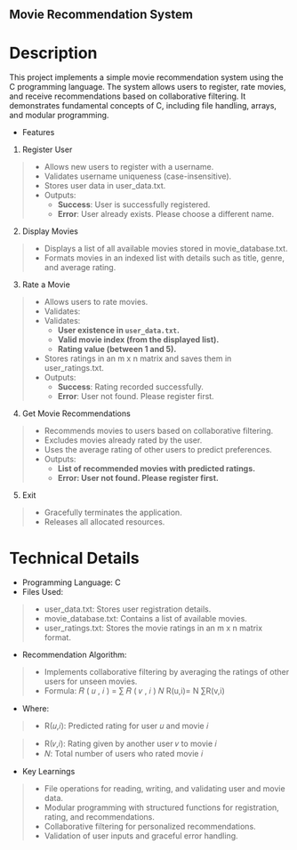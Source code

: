 ## Movie Recommendation System
# Description
This project implements a simple movie recommendation system using the C programming language. The system allows users to register, rate movies, and receive recommendations based on collaborative filtering. It demonstrates fundamental concepts of C, including file handling, arrays, and modular programming.

* Features
1. Register User
> * Allows new users to register with a username.
> * Validates username uniqueness (case-insensitive).
> * Stores user data in user_data.txt.
> * Outputs:
>   * **Success**: User is successfully registered.
>   * **Error**: User already exists. Please choose a different name.
2. Display Movies
> * Displays a list of all available movies stored in movie_database.txt.
> * Formats movies in an indexed list with details such as title, genre, and average rating.
3. Rate a Movie
> * Allows users to rate movies.
> * Validates:
> * Validates:
>   * **User existence in `user_data.txt`.**
>   * **Valid movie index (from the displayed list).**
>   * **Rating value (between 1 and 5).**
> * Stores ratings in an m x n matrix and saves them in user_ratings.txt.
> * Outputs:
>   * **Success**: Rating recorded successfully.
>   * **Error**: User not found. Please register first.
4. Get Movie Recommendations
> * Recommends movies to users based on collaborative filtering.
> * Excludes movies already rated by the user.
> * Uses the average rating of other users to predict preferences.
> * Outputs:
>   * **List of recommended movies with predicted ratings.**
>   * **Error: User not found. Please register first.**
5. Exit
> * Gracefully terminates the application.
> * Releases all allocated resources.

# Technical Details
* Programming Language: C
* Files Used:
> * user_data.txt: Stores user registration details.
> * movie_database.txt: Contains a list of available movies.
> * user_ratings.txt: Stores the movie ratings in an m x n matrix format.
* Recommendation Algorithm:
> * Implements collaborative filtering by averaging the ratings of other users for unseen movies.
> * Formula:
𝑅
(
𝑢
,
𝑖
)
=
∑
𝑅
(
𝑣
,
𝑖
)
𝑁
R(u,i)= 
N
∑R(v,i)
​
 
 * Where:
> * R(𝑢,𝑖): Predicted rating for user 
𝑢 and movie 𝑖

> * R(𝑣,𝑖): Rating given by another user 
𝑣 to movie 𝑖
> * 𝑁: Total number of users who rated movie 𝑖

* Key Learnings
> * File operations for reading, writing, and validating user and movie data.
> * Modular programming with structured functions for registration, rating, and recommendations.
> * Collaborative filtering for personalized recommendations.
> * Validation of user inputs and graceful error handling.
